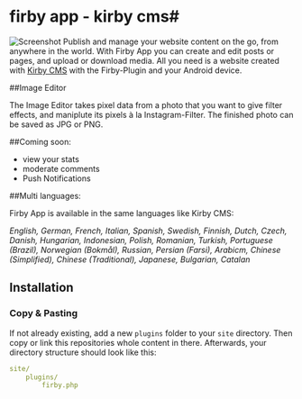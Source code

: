 # firby app - kirby cms#
![Screenshot](https://raw.githubusercontent.com/fabianschenk86/firby-app/firby_logo.png)
Publish and manage your website content on the go, from anywhere in the world. With Firby App you can create and edit posts or pages, and upload or download media. All you need is a website created with [Kirby CMS](https://getkirby.com/) with the Firby-Plugin and your Android device.

##Image Editor

The Image Editor takes pixel data from a photo that you want to give filter effects, and maniplute its pixels à la Instagram-Filter. 
The finished photo can be saved as JPG or PNG.

##Coming soon:
- view your stats
- moderate comments
- Push Notifications

##Multi languages:

Firby App is available in the same languages like Kirby CMS:

*English, German, French, Italian, Spanish, Swedish, Finnish, Dutch, Czech, Danish, Hungarian, Indonesian, Polish, Romanian, Turkish, Portuguese (Brazil), Norwegian (Bokmål), Russian, Persian (Farsi), Arabicm, Chinese (Simplified), Chinese (Traditional), Japanese, Bulgarian, Catalan*

## Installation

### Copy & Pasting

If not already existing, add a new `plugins` folder to your `site` directory. Then copy or link this repositories whole content in there. Afterwards, your directory structure should look like this:

```yaml
site/
	plugins/
		firby.php
```
